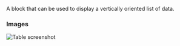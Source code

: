 A block that can be used to display a vertically oriented list of data.

### Images

![Table screenshot](https://gitlab.com/appsemble/appsemble/-/raw/0.34.18/config/assets/list.png)
